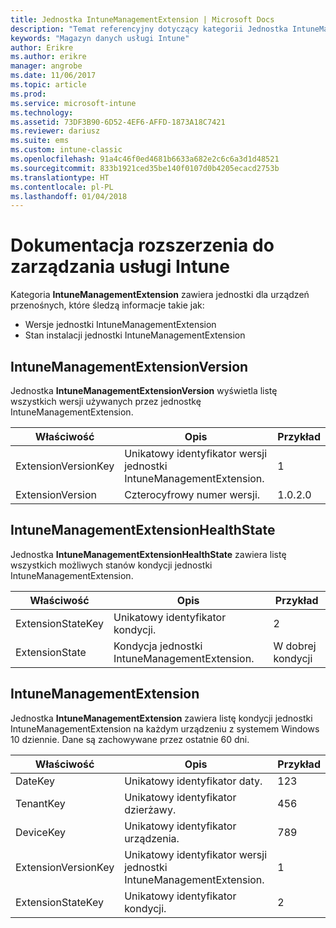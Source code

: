 ```yaml
---
title: Jednostka IntuneManagementExtension | Microsoft Docs
description: "Temat referencyjny dotyczący kategorii Jednostka IntuneManagementExtension kolekcji jednostek w interfejsie API magazynu danych usługi Intune."
keywords: "Magazyn danych usługi Intune"
author: Erikre
ms.author: erikre
manager: angrobe
ms.date: 11/06/2017
ms.topic: article
ms.prod: 
ms.service: microsoft-intune
ms.technology: 
ms.assetid: 73DF3B90-6D52-4EF6-AFFD-1873A18C7421
ms.reviewer: dariusz
ms.suite: ems
ms.custom: intune-classic
ms.openlocfilehash: 91a4c46f0ed4681b6633a682e2c6c6a3d1d48521
ms.sourcegitcommit: 833b1921ced35be140f0107d0b4205ecacd2753b
ms.translationtype: HT
ms.contentlocale: pl-PL
ms.lasthandoff: 01/04/2018
---
```

# <a name="reference-for-intune-management-extension"></a>Dokumentacja rozszerzenia do zarządzania usługi Intune

Kategoria **IntuneManagementExtension** zawiera jednostki dla urządzeń przenośnych, które śledzą informacje takie jak:

  -  Wersje jednostki IntuneManagementExtension
  -  Stan instalacji jednostki IntuneManagementExtension

## <a name="intunemanagementextensionversion"></a>IntuneManagementExtensionVersion

Jednostka **IntuneManagementExtensionVersion** wyświetla listę wszystkich wersji używanych przez jednostkę IntuneManagementExtension.

| Właściwość  | Opis | Przykład |
|---------|------------|--------|
| ExtensionVersionKey |Unikatowy identyfikator wersji jednostki IntuneManagementExtension. | 1 |
| ExtensionVersion |Czterocyfrowy numer wersji. |1.0.2.0 |

## <a name="intunemanagementextensionhealthstate"></a>IntuneManagementExtensionHealthState

Jednostka **IntuneManagementExtensionHealthState** zawiera listę wszystkich możliwych stanów kondycji jednostki IntuneManagementExtension.

| Właściwość  | Opis | Przykład |
|---------|------------|--------|
| ExtensionStateKey |Unikatowy identyfikator kondycji. | 2 |
| ExtensionState |Kondycja jednostki IntuneManagementExtension. | W dobrej kondycji |

## <a name="intunemanagementextension"></a>IntuneManagementExtension

Jednostka **IntuneManagementExtension** zawiera listę kondycji jednostki IntuneManagementExtension na każdym urządzeniu z systemem Windows 10 dziennie.
Dane są zachowywane przez ostatnie 60 dni. 

| Właściwość  | Opis | Przykład |
|---------|------------|--------|
| DateKey |Unikatowy identyfikator daty. | 123 |
| TenantKey |Unikatowy identyfikator dzierżawy. | 456 |
| DeviceKey |Unikatowy identyfikator urządzenia. | 789 |
| ExtensionVersionKey |Unikatowy identyfikator wersji jednostki IntuneManagementExtension. | 1 |
| ExtensionStateKey|Unikatowy identyfikator kondycji. | 2 |